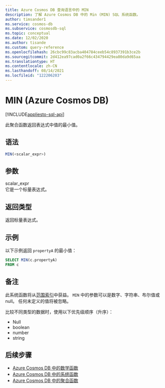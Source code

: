 ```yaml
---
title: Azure Cosmos DB 查询语言中的 MIN
description: 了解 Azure Cosmos DB 中的 Min (MIN) SQL 系统函数。
author: timsander1
ms.service: cosmos-db
ms.subservice: cosmosdb-sql
ms.topic: conceptual
ms.date: 12/02/2020
ms.author: tisande
ms.custom: query-reference
ms.openlocfilehash: 26cbc99c83acba404784ceeb54c8937391b3ce2b
ms.sourcegitcommit: 2d412ea97cad0a2f66c434794429ea80da9d65aa
ms.translationtype: HT
ms.contentlocale: zh-CN
ms.lasthandoff: 08/14/2021
ms.locfileid: "122206203"
---
```

# <a name="min-azure-cosmos-db"></a>MIN (Azure Cosmos DB)
[!INCLUDE[appliesto-sql-api](../includes/appliesto-sql-api.md)]

此聚合函数返回表达式中值的最小值。
  
## <a name="syntax"></a>语法
  
```sql
MIN(<scalar_expr>)  
```  
  
## <a name="arguments"></a>参数
  
scalar_expr  
   它是一个标量表达式。 
  
## <a name="return-types"></a>返回类型
  
返回标量表达式。  
  
## <a name="examples"></a>示例
  
以下示例返回 `propertyA` 的最小值：
  
```sql
SELECT MIN(c.propertyA)
FROM c
```  

## <a name="remarks"></a>备注

此系统函数将从[范围索引](../index-policy.md#includeexclude-strategy)中获益。 `MIN` 中的参数可以是数字、字符串、布尔值或 null。 任何未定义的值将被忽略。

比较不同类型的数据时，使用以下优先级顺序（升序）：

- Null
- boolean
- number
- string

## <a name="next-steps"></a>后续步骤

- [Azure Cosmos DB 中的数学函数](sql-query-mathematical-functions.md)
- [Azure Cosmos DB 中的系统函数](sql-query-system-functions.md)
- [Azure Cosmos DB 中的聚合函数](sql-query-aggregate-functions.md)